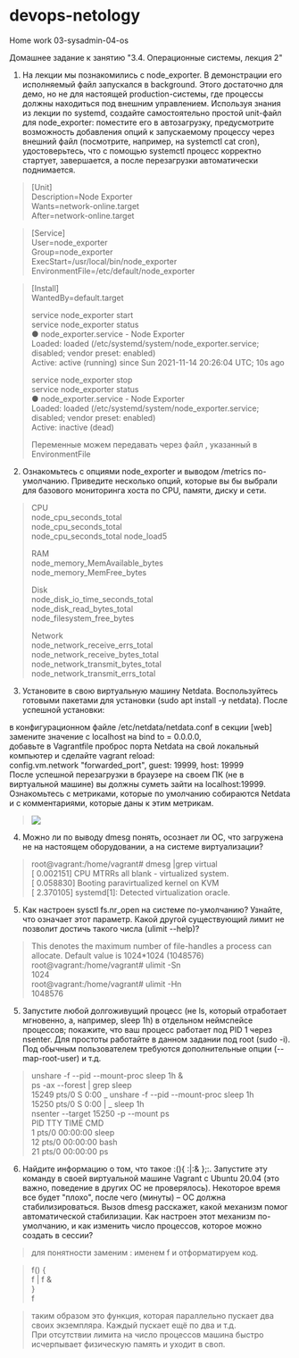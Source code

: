 # devops-netology
Home work 03-sysadmin-04-os

Домашнее задание к занятию "3.4. Операционные системы, лекция 2"

1. На лекции мы познакомились с node_exporter. В демонстрации его исполняемый файл запускался в background. 
Этого достаточно для демо, но не для настоящей production-системы, где процессы должны находиться под внешним управлением. 
Используя знания из лекции по systemd, создайте самостоятельно простой unit-файл для node_exporter:
поместите его в автозагрузку, предусмотрите возможность добавления опций к запускаемому процессу через внешний файл (посмотрите, например, на systemctl cat cron), 
удостоверьтесь, что с помощью systemctl процесс корректно стартует, завершается, а после перезагрузки автоматически поднимается.

>[Unit]  
> Description=Node Exporter  
> Wants=network-online.target  
> After=network-online.target  

> [Service]  
> User=node_exporter  
> Group=node_exporter  
> ExecStart=/usr/local/bin/node_exporter
> EnvironmentFile=/etc/default/node_exporter  

> [Install]  
> WantedBy=default.target  
> 
> service node_exporter start  
> service node_exporter status  
>● node_exporter.service - Node Exporter  
>     Loaded: loaded (/etc/systemd/system/node_exporter.service; disabled; vendor preset: enabled)  
>     Active: active (running) since Sun 2021-11-14 20:26:04 UTC; 10s ago  
> 
> service node_exporter stop    
> service node_exporter status  
> ● node_exporter.service - Node Exporter  
>  Loaded: loaded (/etc/systemd/system/node_exporter.service; disabled; vendor preset: enabled)  
> Active: inactive (dead)
> 
> Переменные можем передавать через файл , указанный в EnvironmentFile

2. Ознакомьтесь с опциями node_exporter и выводом /metrics по-умолчанию. Приведите несколько опций, 
которые вы бы выбрали для базового мониторинга хоста по CPU, памяти, диску и сети.
> CPU  
> node_cpu_seconds_total    
> node_cpu_seconds_total  
> node_cpu_seconds_total 
> node_load5  
> 
> RAM  
> node_memory_MemAvailable_bytes   
> node_memory_MemFree_bytes  
> 
> Disk  
> node_disk_io_time_seconds_total   
> node_disk_read_bytes_total   
> node_filesystem_free_bytes  
> 
> Network  
> node_network_receive_errs_total   
> node_network_receive_bytes_total  
> node_network_transmit_bytes_total  
> node_network_transmit_errs_total  
>  

3. Установите в свою виртуальную машину Netdata. Воспользуйтесь готовыми пакетами для установки (sudo apt install -y netdata). После успешной установки:

в конфигурационном файле /etc/netdata/netdata.conf в секции [web] замените значение с localhost на bind to = 0.0.0.0,  
добавьте в Vagrantfile проброс порта Netdata на свой локальный компьютер и сделайте vagrant reload:  
config.vm.network "forwarded_port", guest: 19999, host: 19999  
После успешной перезагрузки в браузере на своем ПК (не в виртуальной машине) вы должны суметь зайти на localhost:19999. Ознакомьтесь с метриками, которые по умолчанию собираются Netdata и с комментариями, которые даны к этим метрикам.  
> ![](https://myoctocat.com/assets/images/base-octocat.svg)

4. Можно ли по выводу dmesg понять, осознает ли ОС, что загружена не на настоящем оборудовании, а на системе виртуализации?
>root@vagrant:/home/vagrant# dmesg |grep virtual  
> [    0.002151] CPU MTRRs all blank - virtualized system.    
> [    0.058830] Booting paravirtualized kernel on KVM    
> [    2.370105] systemd[1]: Detected virtualization oracle.  
> 
5. Как настроен sysctl fs.nr_open на системе по-умолчанию? Узнайте, что означает этот параметр. Какой другой существующий лимит не позволит достичь такого числа (ulimit --help)?
>This denotes the maximum number of file-handles a process can  allocate. Default value is 1024*1024 (1048576) 
> root@vagrant:/home/vagrant# ulimit -Sn    
> 1024  
> root@vagrant:/home/vagrant# ulimit -Hn  
> 1048576  

5. Запустите любой долгоживущий процесс (не ls, который отработает мгновенно, а, например, sleep 1h) в отдельном неймспейсе процессов; покажите, что ваш процесс работает под PID 1 через nsenter. Для простоты работайте в данном задании под root (sudo -i). Под обычным пользователем требуются дополнительные опции (--map-root-user) и т.д.
> unshare -f --pid --mount-proc sleep 1h &  
> ps -ax --forest | grep sleep  
>  15249 pts/0    S      0:00                          \_ unshare -f --pid --mount-proc sleep 1h  
>  15250 pts/0    S      0:00                          |   \_ sleep 1h  
> nsenter --target 15250 -p --mount
>  ps    
>    PID TTY          TIME CMD  
>      1 pts/0    00:00:00 sleep  
>     12 pts/0    00:00:00 bash  
>     21 pts/0    00:00:00 ps  
> 
>
6. Найдите информацию о том, что такое :(){ :|:& };:. Запустите эту команду в своей виртуальной машине Vagrant с Ubuntu 20.04 (это важно, поведение в других ОС не проверялось). Некоторое время все будет "плохо", после чего (минуты) – ОС должна стабилизироваться. Вызов dmesg расскажет, какой механизм помог автоматической стабилизации. Как настроен этот механизм по-умолчанию, и как изменить число процессов, которое можно создать в сессии?  
> для понятности заменим : именем f и отформатируем код.

> f() {  
>  f | f &  
>}  
>f  

> таким образом это функция, которая параллельно пускает два своих экземпляра. Каждый пускает ещё по два и т.д.   
> При отсутствии лимита на число процессов машина быстро исчерпывает физическую память и уходит в своп.  